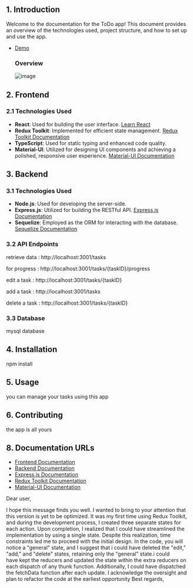 ## **1. Introduction**
Welcome to the documentation for the ToDo app! This document provides an overview of the technologies used, project structure, and how to set up and use the app.
- [Demo](https://youtu.be/GoK9MJwVJLc)
  ### Overview
  ![image](https://github.com/ChediLahmer/todoapp/assets/131680831/d7e776d7-5f27-490a-9d51-2f079612d86f)

## **2. Frontend**

### **2.1 Technologies Used**

- **React**: Used for building the user interface. [Learn React](https://react.dev/learn)
- **Redux Toolkit**: Implemented for efficient state management. [Redux Toolkit Documentation](https://redux-toolkit.js.org/introduction/getting-started)
- **TypeScript**: Used for static typing and enhanced code quality.
- **Material-UI**: Utilized for designing UI components and achieving a polished, responsive user experience. [Material-UI Documentation](https://mui.com/material-ui/)

## **3. Backend**

### **3.1 Technologies Used**

- **Node.js**: Used for developing the server-side.
- **Express.js**: Utilized for building the RESTful API. [Express.js Documentation](https://expressjs.com/en/starter/installing.html)
- **Sequelize**: Employed as the ORM for interacting with the database. [Sequelize Documentation](https://sequelize.org/)

### **3.2 API Endpoints**
retrieve data : http://localhost:3001/tasks

for progress : http://localhost:3001/tasks/{taskID}/progress

edit a task : http://localhost:3001/tasks/{taskID}

add a task : http://localhost:3001/tasks

delete a task : http://localhost:3001/tasks/{taskID}

### **3.3 Database**

mysql database

## **4. Installation**

npm install

## **5. Usage**

you can manage your tasks using this app 

## **6. Contributing**

the app is all yours


## **8. Documentation URLs**

- [Frontend Documentation](https://react.dev/learn)
- [Backend Documentation](https://sequelize.org/)
- [Express.js Documentation](https://expressjs.com/en/starter/installing.html)
- [Redux Toolkit Documentation](https://redux-toolkit.js.org/introduction/getting-started)
- [Material-UI Documentation](https://mui.com/material-ui/)

Dear user,

I hope this message finds you well. I wanted to bring to your attention that this version is yet to be optimized. It was my first time using Redux Toolkit, and during the development process, I created three separate states for each action. Upon completion, I realized that I could have streamlined the implementation by using a single state. Despite this realization, time constraints led me to proceed with the initial design.
In the code, you will notice a "general" state, and I suggest that i could have deleted the "edit," "add," and "delete" states, retaining only the "general" state.i could have kept the reducers and updated the state within the extra reducers on each dispatch of any thunk function. Additionally, I could have dispatched the fetchData function after each update.
I acknowledge the oversight and plan to refactor the code at the earliest opportunity
Best regards,
